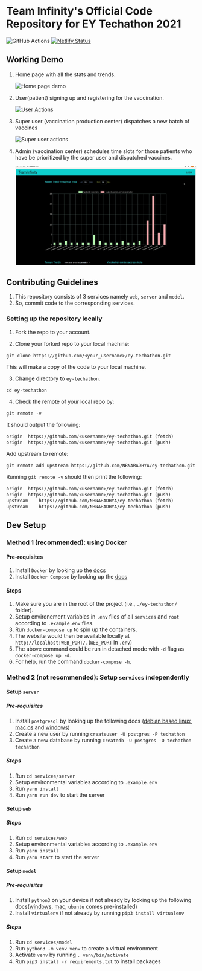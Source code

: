 # Team Infinity's Official Code Repository for EY Techathon 2021

![GitHub Actions](https://github.com/NBNARADHYA/ey-techathon-team-infinity/actions/workflows/deploy.yml/badge.svg)
[![Netlify Status](https://api.netlify.com/api/v1/badges/be01e56c-1eac-4a73-9aee-57dd9be3af0f/deploy-status)](https://app.netlify.com/sites/covid-vaccine-distribution/deploys)

## Working Demo

1. Home page with all the stats and trends.

   ![Home page demo](workingDemo/homePage.gif)

2. User(patient) signing up and registering for the vaccination.

   ![User Actions](workingDemo/user.gif)

3. Super user (vaccination production center) dispatches a new batch of vaccines

   ![Super user actions](workingDemo/superUser.gif)

4. Admin (vaccination center) schedules time slots for those patients who have be prioritized by the super user and dispatched vaccines.

   ![Admin actions](workingDemo/admin.gif)

## Contributing Guidelines

1. This repository consists of 3 services namely `web`, `server` and `model`.
2. So, commit code to the corresponding services.

### Setting up the repository locally

1. Fork the repo to your account.

2. Clone your forked repo to your local machine:

```
git clone https://github.com/<your_username>/ey-techathon.git
```

This will make a copy of the code to your local machine.

3. Change directory to `ey-techathon`.

```
cd ey-techathon
```

4. Check the remote of your local repo by:

```
git remote -v
```

It should output the following:

```
origin	https://github.com/<username>/ey-techathon.git (fetch)
origin	https://github.com/<username>/ey-techathon.git (push)
```

Add upstream to remote:

```
git remote add upstream https://github.com/NBNARADHYA/ey-techathon.git
```

Running `git remote -v` should then print the following:

```
origin	https://github.com/<username>/ey-techathon.git (fetch)
origin	https://github.com/<username>/ey-techathon.git (push)
upstream	https://github.com/NBNARADHYA/ey-techathon (fetch)
upstream	https://github.com/NBNARADHYA/ey-techathon (push)
```

## Dev Setup

### Method 1 (recommended): using Docker

#### Pre-requisites

1. Install `Docker` by looking up the [docs](https://docs.docker.com/get-docker/)
2. Install `Docker Compose` by looking up the [docs](https://docs.docker.com/compose/install/)

#### Steps

1. Make sure you are in the root of the project (i.e., `./ey-techathon/` folder).
2. Setup environement variables in `.env` files of all `services` and `root` according to `.example.env` files.
3. Run `docker-compose up` to spin up the containers.
4. The website would then be available locally at `http://localhost:WEB_PORT/`. (`WEB_PORT` in `.env`)
5. The above command could be run in detached mode with `-d` flag as `docker-compose up -d`.
6. For help, run the command `docker-compose -h`.

### Method 2 (not recommended): Setup `services` independently

#### Setup `server`

##### Pre-requisites

1. Install `postgresql` by looking up the following docs ([debian based linux](https://www.postgresql.org/download/linux/debian/), [mac os](https://www.postgresql.org/download/macosx/) and [windows](https://www.postgresql.org/download/windows/))
2. Create a new user by running `createuser -U postgres -P techathon `
3. Create a new database by running `createdb -U postgres -O techathon techathon`

##### Steps

1. Run `cd services/server`
2. Setup environmental variables according to `.example.env`
3. Run `yarn install`
4. Run `yarn run dev` to start the server

#### Setup `web`

##### Steps

1. Run `cd services/web`
2. Setup environmental variables according to `.example.env`
3. Run `yarn install`
4. Run `yarn start` to start the server

#### Setup `model`

##### Pre-requisites

1. Install `python3` on your device if not already by looking up the following docs([windows](https://www.python.org/downloads/windows/), [mac](https://www.python.org/downloads/mac-osx/), `ubuntu` comes pre-installed)
2. Install `virtualenv` if not already by running `pip3 install virtualenv`

##### Steps

1. Run `cd services/model`
2. Run `python3 -m venv venv` to create a virtual environment
3. Activate `venv` by running `. venv/bin/activate`
4. Run `pip3 install -r requirements.txt` to install packages
